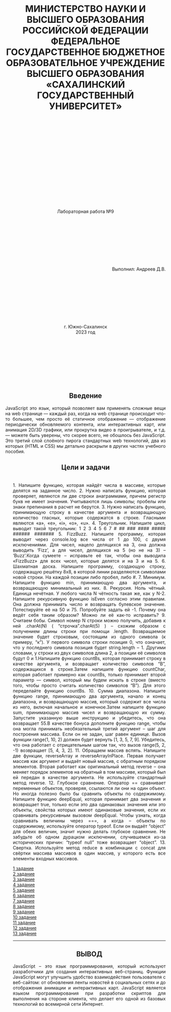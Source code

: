 <h1 align= "center"> МИНИСТЕРСТВО НАУКИ И ВЫСШЕГО ОБРАЗОВАНИЯ РОССИЙСКОЙ ФЕДЕРАЦИИ ФЕДЕРАЛЬНОЕ ГОСУДАРСТВЕННОЕ БЮДЖЕТНОЕ ОБРАЗОВАТЕЛЬНОЕ УЧРЕЖДЕНИЕ ВЫСШЕГО ОБРАЗОВАНИЯ «САХАЛИНСКИЙ ГОСУДАРСТВЕННЫЙ УНИВЕРСИТЕТ»</h1>
<br><br><br><br><br><br><br><br><br><br><br><br><br><br><br><br>
<p align= "center">Лабораторная работа №9</p><br><br><br><br><br><br><br><br>
<p align= "right">Выполнил: Андреев Д.В.</p><br><br><br><br><br><br><br><br>
<p align="center">г. Южно-Сахалинск <br> 2023 год</p><br><br><br><br><br><br><br><br>
<h2 style="text-align: center">Введение</h2>
<p align="justify">JavaScript это язык, который позволяет вам применять сложные вещи на web странице — каждый раз, когда на web странице происходит что-то большее, чем просто её статичное отображение — отображение периодически обновляемого контента, или интерактивных карт, или анимация 2D/3D графики, или прокрутка видео в проигрывателе, и т.д. — можете быть уверены, что скорее всего, не обошлось без JavaScript. Это третий слой слоёного пирога стандартных web технологий, два из которых (HTML и CSS) мы детально раскрыли в других частях учебного пособия.</p>
<h2 style="text-align: center">Цели и задачи</h2>
<ol align="justify"> <br>
 1.	Напишите функцию, которая найдёт числа в массиве, которые делятся на заданное число. 
2.	Нужно написать функцию, которая проверяет, являются ли две строки анаграммами, причем регистр букв не имеет значения. Учитываются лишь символы; пробелы или знаки препинания в расчет не берутся.
3.	Нужно написать функцию, принимающую строку в качестве аргумента и возвращающую количество гласных, которые содержатся в строке.
Гласными являются «a», «e», «i», «o», «u».
4.	Треугольник. Напишите цикл,  выводит такой треугольник:
1
2
3
4
5
6
7	#
##
###
####
#####
######
#######
5.	FizzBuzz. Напишите программу, которая выводит через console.log все числа от 1 до 100, с двумя исключениями. Для чисел, нацело делящихся на 3, она должна выводить ‘Fizz’, а для чисел, делящихся на 5 (но не на 3) – ‘Buzz’.Когда сумеете – исправьте её так, чтобы она выводила «FizzBuzz» для всех чисел, которые делятся и на 3 и на 5.
6.	Шахматная доска. Напишите программу, создающую строку, содержащую решётку 8х8, в которой линии разделяются символами новой строки. На каждой позиции либо пробел, либо #. 
7.	Минимум. Напишите функцию min, принимающую два аргумента, и возвращающую минимальный из них.
8.	Рекурсия. Ноль чётный. Единица нечётная. У любого числа N чётность такая же, как у N-2. Напишите рекурсивную функцию isEven согласно этим правилам. Она должна принимать число и возвращать булевское значение. Потестируйте её на 50 и 75. Попробуйте задать ей -1. Почему она ведёт себя таким образом? Можно ли её как-то исправить?
9.	Считаем бобы. Символ номер N строки можно получить, добавив к ней .charAt(N) ( “строчка”.charAt(5) ) – схожим образом с получением длины строки при помощи .length. Возвращаемое значение будет строковым, состоящим из одного символа (к примеру, “к”). У первого символа строки позиция 0, что означает, что у последнего символа позиция будет string.length – 1. Другими словами, у строки из двух символов длина 2, а позиции её символов будут 0 и 1.Напишите функцию countBs, которая принимает строку в качестве аргумента, и возвращает количество символов “B”, содержащихся в строке.Затем напишите функцию countChar, которая работает примерно как countBs, только принимает второй параметр — символ, который мы будем искать в строке (вместо того, чтобы просто считать количество символов “B”). Для этого переделайте функцию countBs.
10.	Сумма диапазона.  Напишите функцию range, принимающую два аргумента, начало и конец диапазона, и возвращающую массив, который содержит все числа из него, включая начальное и конечное.Затем напишите функцию sum, принимающую массив чисел и возвращающую их сумму. Запустите указанную выше инструкцию и убедитесь, что она возвращает 55.В качестве бонуса дополните функцию range, чтобы она могла принимать необязательный третий аргумент – шаг для построения массива. Если он не задан, шаг равен единице. Вызов функции range(1, 10, 2) должен будет вернуть [1, 3, 5, 7, 9]. Убедитесь, что она работает с отрицательным шагом так, что вызов range(5, 2, -1) возвращает [5, 4, 3, 2].
11.	Обращаем массив вспять. Напишите две функции, reverseArray и reverseArrayInPlace. Первая получает массив как аргумент и выдаёт новый массив, с обратным порядком элементов. Вторая работает как оригинальный метод reverse – она меняет порядок элементов на обратный в том массиве, который был ей передан в качестве аргумента. Не используйте стандартный метод reverse.
12.	Глубокое сравнение. Оператор == сравнивает переменные объектов, проверяя, ссылаются ли они на один объект. Но иногда полезно было бы сравнить объекты по содержимому. Напишите функцию deepEqual, которая принимает два значения и возвращает true, только если это два одинаковых значения или это объекты, свойства которых имеют одинаковые значения, если их сравнивать рекурсивным вызовом deepEqual. Чтобы узнать, когда сравнивать величины через ===, а когда – объекты по содержимому, используйте оператор typeof. Если он выдаёт “object” для обеих величин, значит нужно делать глубокое сравнение. Не забудьте об одном дурацком исключении, случившемся из-за исторических причин: “typeof null” тоже возвращает “object”.
13.	Свертка. Используйте метод reduce в комбинации с concat для свёртки массива массивов в один массив, у которого есть все элементы входных массивов.
</p>

</div>
</body>

 

<html> 
<head> 
    <link rel="stylesheet" href="index.css">

</head>
   
   <div class="menu" >

<a href="one.html">1 задание</a><br>
<a href="two.html">2 задание</a><br>
<a href="three.html">3 задание</a><br>
<a href="for.html">4 задание</a><br>
<a href="five.html">5 задание</a><br>
<a href="six.html">6 задание</a><br>
<a href="seven.html">7 задание</a><br>
<a href="vos.html">8 задание</a><br>
<a href="nine.html">9 задание</a><br>
<a href="ten.html">10 задание</a><br>
<a href="qq.html">11 задание</a><br>
<a href="qqq.html">12 задание</a><br>
     <a href="qqqq.html">13 задание</a><br>
</div>
<hr>
 <div class="heading">
 
</div>
</body>

</html> </p>
   <h2 style="text-align: center">ВЫВОД</h2>
    JavaScript – это язык программирования, который используют разработчики для создания интерактивных веб-страниц. Функции JavaScript могут улучшить удобство взаимодействия пользователя с веб-сайтом: от обновления ленты новостей в социальных сетях и до отображения анимации и интерактивных карт. JavaScript является языком программирования при разработки скриптов для выполнения на стороне клиента, что делает его одной из базовых технологий во всемирной сети Интернет.
 
